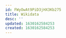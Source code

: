 ```yaml
---
id: FWyOwAt9PiD3jHX3Kb275
title: Wikidata
desc: ''
updated: 1630162584253
created: 1630162584253
---
```


